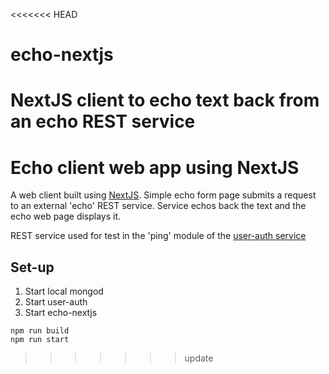 <<<<<<< HEAD
# echo-nextjs
NextJS client to echo text back from an echo REST service
=======
# Echo client web app using NextJS

A web client built using [NextJS](https://nextjs.org/). Simple echo form page submits a request to an external 'echo' REST service. Service echos back the text and the echo web page displays it.

REST service used for test in the 'ping' module of the [user-auth service](https://github.com/cg2p/user-auth)

## Set-up
1. Start local mongod
2. Start user-auth
3. Start echo-nextjs 
```
npm run build
npm run start
```
>>>>>>> update
